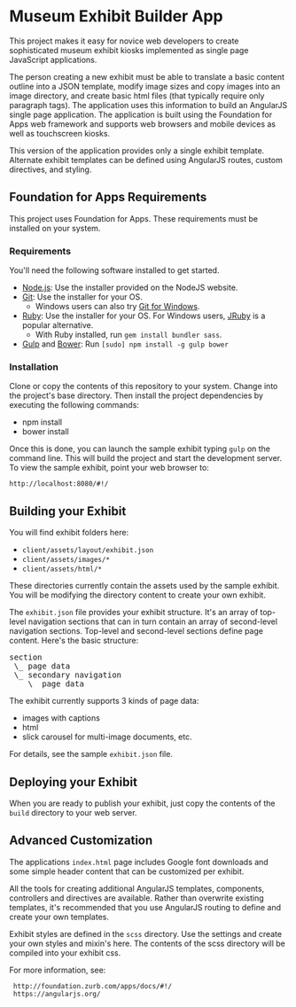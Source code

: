 # Museum Exhibit Builder App

This project makes it easy for novice web developers to create sophisticated museum exhibit kiosks implemented as single page JavaScript applications.

The person creating a new exhibit must be able to translate a basic content outline into a JSON template, modify image sizes and copy images into an image directory,
and create basic html files (that typically require only paragraph tags). The application uses this information to build an AngularJS single page application.  The
application is built using the Foundation for Apps web framework and supports web browsers and mobile devices as well as touchscreen kiosks.

This version of the application provides only a single exhibit template.  Alternate exhibit templates can be defined using AngularJS routes, custom directives, and styling.



## Foundation for Apps Requirements

This project uses Foundation for Apps. These requirements must be installed on your system.

### Requirements

You'll need the following software installed to get started.

  * [Node.js](http://nodejs.org): Use the installer provided on the NodeJS website.
  * [Git](http://git-scm.com/downloads): Use the installer for your OS.
    * Windows users can also try [Git for Windows](http://git-for-windows.github.io/).
  * [Ruby](https://www.ruby-lang.org/en/): Use the installer for your OS. For Windows users, [JRuby](http://jruby.org/) is a popular alternative.
    * With Ruby installed, run `gem install bundler sass`.
  * [Gulp](http://gulpjs.com/) and [Bower](http://bower.io): Run `[sudo] npm install -g gulp bower`


### Installation

Clone or copy the contents of this repository to your system. Change into the project's base directory.  Then install the project dependencies by executing the following commands:

  * npm install
  * bower install

Once this is done, you can launch the sample exhibit typing `gulp` on the command line.  This will build the project and start the development server.  To view the sample exhibit, point your web browser to:

   `http://localhost:8080/#!/`


## Building your Exhibit

You will find exhibit folders here:

 * `client/assets/layout/exhibit.json`
 * `client/assets/images/*`
 * `client/assets/html/*`

These directories currently contain the assets used by the sample exhibit.  You will be modifying the directory content to create your own exhibit.

The `exhibit.json` file provides your exhibit structure. It's an array of top-level navigation sections that can in turn contain an array of second-level navigation sections.  Top-level and second-level
sections define page content.  Here's the basic structure:

<pre>section
 \_ page data
 \_ secondary navigation
    \_ page data</pre>

The exhibit currently supports 3 kinds of page data:

  * images with captions
  * html
  * slick carousel for multi-image documents, etc.

For details, see the sample `exhibit.json` file.


## Deploying your Exhibit

When you are ready to publish your exhibit, just copy the contents of the `build` directory to your web server.


## Advanced Customization



The applications `index.html` page includes Google font downloads and some simple header content that can be customized per exhibit.

All the tools for creating additional AngularJS templates, components, controllers and directives are available.  Rather than overwrite existing templates, it's recommended that you use AngularJS routing to define and create your own templates.

Exhibit styles are defined in the `scss` directory. Use the settings and create your own styles and mixin's here.  The contents of the scss directory
will be compiled into your exhibit css.

For more information, see:

     http://foundation.zurb.com/apps/docs/#!/
     https://angularjs.org/

